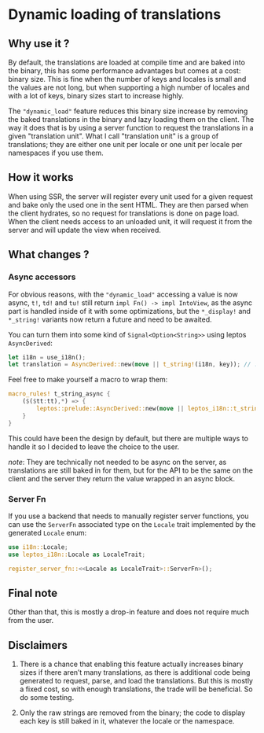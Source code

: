 # Dynamic loading of translations

## Why use it ?

By default, the translations are loaded at compile time and are baked into the binary,
this has some performance advantages but comes at a cost: binary size.
This is fine when the number of keys and locales is small and the values are not long,
but when supporting a high number of locales and with a lot of keys, binary sizes start to increase highly.

The `"dynamic_load"` feature reduces this binary size increase by removing the baked translations in the binary and lazy loading them on the client.
The way it does that is by using a server function to request the translations in a given "translation unit".
What I call "translation unit" is a group of translations; they are either one unit per locale or one unit per locale per namespaces if you use them.

## How it works

When using SSR, the server will register every unit used for a given request and bake only the used one in the sent HTML.
They are then parsed when the client hydrates, so no request for translations is done on page load.
When the client needs access to an unloaded unit, it will request it from the server and will update the view when received.

## What changes ?

### Async accessors

For obvious reasons, with the `"dynamic_load"` accessing a value is now async, `t!`, `td!` and `tu!` still return `impl Fn() -> impl IntoView`, as the async part is handled inside of it with some optimizations, but the `*_display!` and `*_string!` variants now return a future and need to be awaited.

You can turn them into some kind of `Signal<Option<String>>` using leptos `AsyncDerived`:

```rust
let i18n = use_i18n();
let translation = AsyncDerived::new(move || t_string!(i18n, key)); // .get() will return an `Option<&'static str>`
```

Feel free to make yourself a macro to wrap them:

```rust
macro_rules! t_string_async {
    ($($tt:tt),*) => {
        leptos::prelude::AsyncDerived::new(move || leptos_i18n::t_string!($($tt),*))
    }
}
```

This could have been the design by default, but there are multiple ways to handle it so I decided to leave the choice to the user.

_note_: They are technically not needed to be async on the server, as translations are still baked in for them,
but for the API to be the same on the client and the server they return the value wrapped in an async block.

### Server Fn

If you use a backend that needs to manually register server functions,
you can use the `ServerFn` associated type on the `Locale` trait implemented by the generated `Locale` enum:

```rust
use i18n::Locale;
use leptos_i18n::Locale as LocaleTrait;

register_server_fn::<<Locale as LocaleTrait>::ServerFn>();
```

## Final note

Other than that, this is mostly a drop-in feature and does not require much from the user.

## Disclaimers

1.  There is a chance that enabling this feature actually increases binary sizes if there aren’t many translations,
    as there is additional code being generated to request, parse, and load the translations. But this is mostly a fixed cost,
    so with enough translations, the trade will be beneficial. So do some testing.

2.  Only the raw strings are removed from the binary; the code to display each key is still baked in it, whatever the locale or the namespace.
